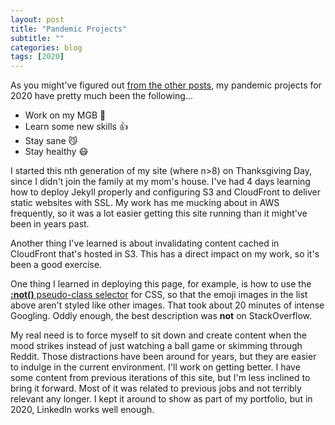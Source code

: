 ```yaml
---
layout: post
title: "Pandemic Projects"
subtitle: ""
categories: blog
tags: [2020]
---
```


As you might've figured out [from the other posts](/archives.html#h-2020), my pandemic projects for 2020 have pretty much been
the following...

<!--more-->

* Work on my MGB :car:
* Learn some new skills :thumbsup:
* Stay sane :smirk_cat:
* Stay healthy :mask:

I started this nth generation of my site (where n>8) on Thanksgiving Day, since I didn't join the family at my mom's house.
I've had 4 days learning how to deploy Jekyll properly and configuring S3 and CloudFront to deliver static websites with
SSL. My work has me mucking about in AWS frequently, so it was a lot easier getting this site running than it might've been
in years past.

Another thing I've learned is about invalidating content cached in CloudFront that's hosted in S3. This has a direct impact
on my work, so it's been a good exercise.

One thing I learned in deploying this page, for example, is how to use the 
[**:not()** pseudo-class selector](https://developer.mozilla.org/en-US/docs/Web/CSS/:not) for CSS, so that the emoji 
images in the list above aren't styled like other images. That took about 20 minutes of intense Googling. Oddly enough,
the best description was **not** on StackOverflow.

My real need is to force myself to sit down and create content when the mood strikes instead of just watching a ball game
or skimming through Reddit. Those distractions have been around for years, but they are easier to indulge in the current
environment. I'll work on getting better. I have some content from previous iterations of this site, but I'm less inclined
to bring it forward. Most of it was related to previous jobs and not terribly relevant any longer. I kept it around to 
show as part of my portfolio, but in 2020, LinkedIn works well enough.